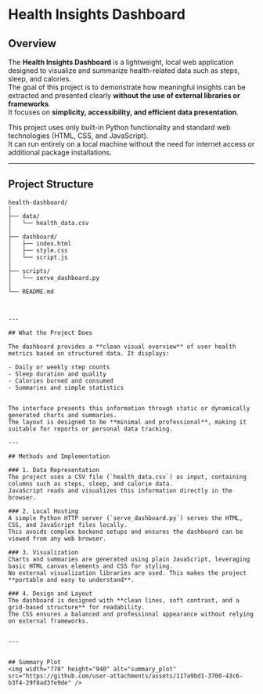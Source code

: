 # Health Insights Dashboard

## Overview

The **Health Insights Dashboard** is a lightweight, local web application designed to visualize and summarize health-related data such as steps, sleep, and calories.  
The goal of this project is to demonstrate how meaningful insights can be extracted and presented clearly **without the use of external libraries or frameworks**.  
It focuses on **simplicity, accessibility, and efficient data presentation**.

This project uses only built-in Python functionality and standard web technologies (HTML, CSS, and JavaScript).  
It can run entirely on a local machine without the need for internet access or additional package installations.

---

## Project Structure

```text
health-dashboard/
│
├── data/
│   └── health_data.csv           
│
├── dashboard/
│   ├── index.html                
│   ├── style.css                 
│   └── script.js               
│
├── scripts/
│   └── serve_dashboard.py        
│
└── README.md                    



---

## What the Project Does

The dashboard provides a **clean visual overview** of user health metrics based on structured data. It displays:

- Daily or weekly step counts  
- Sleep duration and quality  
- Calories burned and consumed  
- Summaries and simple statistics


The interface presents this information through static or dynamically generated charts and summaries.  
The layout is designed to be **minimal and professional**, making it suitable for reports or personal data tracking.

---

## Methods and Implementation

### 1. Data Representation
The project uses a CSV file (`health_data.csv`) as input, containing columns such as steps, sleep, and calorie data.  
JavaScript reads and visualizes this information directly in the browser.

### 2. Local Hosting
A simple Python HTTP server (`serve_dashboard.py`) serves the HTML, CSS, and JavaScript files locally.  
This avoids complex backend setups and ensures the dashboard can be viewed from any web browser.

### 3. Visualization
Charts and summaries are generated using plain JavaScript, leveraging basic HTML canvas elements and CSS for styling.  
No external visualization libraries are used. This makes the project **portable and easy to understand**.

### 4. Design and Layout
The dashboard is designed with **clean lines, soft contrast, and a grid-based structure** for readability.  
The CSS ensures a balanced and professional appearance without relying on external frameworks.


--- 


## Summary Plot
<img width="778" height="940" alt="summary_plot" src="https://github.com/user-attachments/assets/117a9bd1-3700-43c6-b3f4-29f8ad3fe9de" />
